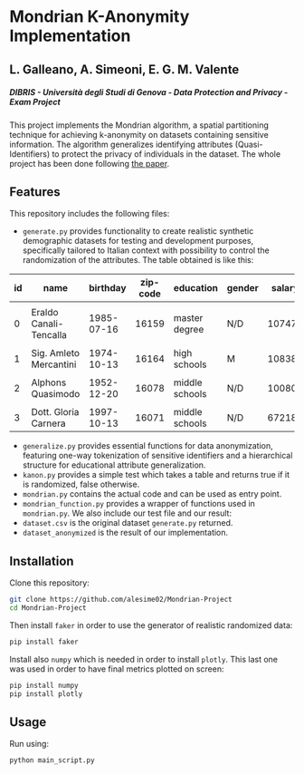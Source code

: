 # Mondrian K-Anonymity Implementation
## L. Galleano, A. Simeoni, E. G. M. Valente
##### DIBRIS - Università degli Studi di Genova - Data Protection and Privacy - Exam Project

This project implements the Mondrian algorithm, a spatial partitioning technique for achieving k-anonymity on datasets containing sensitive information. The algorithm generalizes identifying attributes (Quasi-Identifiers) to protect the privacy of individuals in the dataset.
The whole project has been done following [the paper](https://pages.cs.wisc.edu/~lefevre/MultiDim.pdf).

## Features
This repository includes the following files:
- `generate.py` provides functionality to create realistic synthetic demographic datasets for testing and development purposes, specifically tailored to Italian context with possibility to control the randomization of the attributes. The table obtained is like this:

| id | name                   | birthday   | zip-code | education      | gender | salary | favorite-party      | religion       |
|----|------------------------|------------|----------|----------------|--------|--------|---------------------|----------------|
|    |                        |            |          |                |        |        |                     |                |
| 0  | Eraldo Canali-Tencalla | 1985-07-16 | 16159    | master degree  | N/D    | 107477 | Italia Viva         | Confucianesimo |
|    |                        |            |          |                |        |        |                     |                |
| 1  | Sig. Amleto Mercantini | 1974-10-13 | 16164    | high schools   | M      | 108381 | Azione              | Confucianesimo |
|    |                        |            |          |                |        |        |                     |                |
| 2  | Alphons Quasimodo      | 1952-12-20 | 16078    | middle schools | N/D    | 100801 | Democrazia solidale | Shintoismo     |
|    |                        |            |          |                |        |        |                     |                |
| 3  | Dott. Gloria Carnera   | 1997-10-13 | 16071    | middle schools | N/D    | 67218  | Nuovo PSI           | Cristianesimo  |

- `generalize.py` provides essential functions for data anonymization, featuring one-way tokenization of sensitive identifiers and a hierarchical structure for educational attribute generalization.
- `kanon.py` provides a simple test which takes a table and returns true if it is randomized, false otherwise.
- `mondrian.py` contains the actual code and can be used as entry point.
- `mondrian_function.py` provides a wrapper of functions used in `mondrian.py`.
We also include our test file and our result:
- `dataset.csv` is the original dataset `generate.py` returned.
- `dataset_anonymized` is the result of our implementation.

## Installation
Clone this repository:
```bash
git clone https://github.com/alesime02/Mondrian-Project
cd Mondrian-Project
```
Then install `faker` in order to use the generator of realistic randomized data:
```bash
pip install faker
```
Install also `numpy` which is needed in order to install `plotly`. This last one was used in order to have final metrics plotted on screen:
```bash
pip install numpy
pip install plotly
```

## Usage
Run using:
```bash
python main_script.py
```
